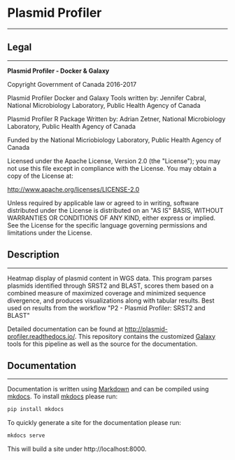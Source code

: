 # Plasmid Profiler #
--------------------


## Legal ##
-----------

 **Plasmid Profiler -  Docker & Galaxy**

 Copyright Government of Canada 2016-2017

 Plasmid Profiler Docker and Galaxy Tools written by: Jennifer Cabral, National Microbiology Laboratory, Public Health Agency of Canada

 Plasmid Profiler R Package Written by: Adrian Zetner, National Microbiology Laboratory, Public Health Agency of Canada

 Funded by the National Micriobiology Laboratory, Public Health Agency of Canada

 Licensed under the Apache License, Version 2.0 (the "License"); you may not use
 this file except in compliance with the License. You may obtain a copy of the
 License at:

 http://www.apache.org/licenses/LICENSE-2.0

 Unless required by applicable law or agreed to in writing, software distributed
 under the License is distributed on an "AS IS" BASIS, WITHOUT WARRANTIES OR
 CONDITIONS OF ANY KIND, either express or implied. See the License for the
 specific language governing permissions and limitations under the License.

## Description ##
-----------------

Heatmap display of plasmid content in WGS data. This program parses plasmids identified through SRST2 and BLAST, scores them based on a combined measure of maximized coverage and minimized sequence divergence, and produces visualizations along with tabular results. Best used on results from the workflow "P2 - Plasmid Profiler: SRST2 and BLAST"

Detailed documentation can be found at http://plasmid-profiler.readthedocs.io/. This repository contains the customized [Galaxy][] tools for this pipeline as well as the source for the documentation.

## Documentation ##
-------------------

Documentation is written using [Markdown][] and can be compiled using [mkdocs][].  To install [mkdocs][] please run:

```bash
pip install mkdocs
```

To quickly generate a site for the documentation please run:

```bash
mkdocs serve
```

This will build a site under http://localhost:8000.


[Markdown]: http://daringfireball.net/projects/markdown/syntax
[mkdocs]: http://www.mkdocs.org
[Galaxy]: https://galaxyproject.org/
